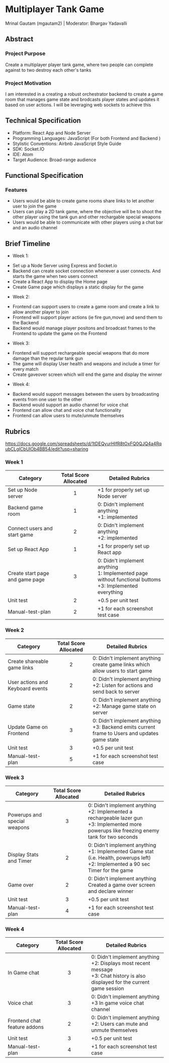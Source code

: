 # Multiplayer Tank Game

Mrinal Gautam (mgautam2) | Moderator: Bhargav Yadavalli


## Abstract
### Project Purpose
Create a multiplayer player tank game, where two people can complete against to two destroy each other's tanks 

### Project Motivation
I am interested in a creating a robust orchestrator backend to create a game room that manages game state and brodcasts player states and updates it based on user actions. I will be 
leveraging web sockets to achieve this

## Technical Specification
- Platform: React App and Node Server
- Programming Languages: JavaScript (For both Frontend and Backend )
- Stylistic Conventions: Airbnb JavaScript Style Guide
- SDK: Socket.IO
- IDE: Atom
- Target Audience: Broad-range audience

## Functional Specification
### Features
- Users would be able to create game rooms share links to let another user to join the game
- Users can play a 2D tank game, where the objective will be to shoot the other player using the tank gun 
and other rechargable special weapons
- Users would be able to communicate with other players using a chat bar and an audio channel


## Brief Timeline
- Week 1: 
* Set up a Node Server using Express and Socket.io
* Backend can create socket connection whenever a user connects. And starts the game when two users connect  
* Create a React App to display the Home page 
* Create Game page which displays a static display for the game

- Week 2: 
* Frontend can support users to create a game room and create a link to allow another player to join
* Frontend will support player actions (ie fire gun,move) and send them to the Backend
* Backend would manage player positons and broadcast frames to the Frontend to update the game on the Frontend

- Week 3: 
* Frontend will support rechargeable special weapons that do more damage than the regular tank gun
* The game will display User health and weapons and include a timer for every match
* Create gaveover screen which will end the game and display the winner

- Week 4: 
* Backend would support messages between the users by broadcasting events from one user to the other
* Backend would support an audio channel for voice chat
* Frontend can allow chat and voice chat functionality
* Frontend can allow users to mute/unmute themselves 

## Rubrics

https://docs.google.com/spreadsheets/d/1tDEQyurHIfR8tOxFQ0QJQ4a4RqubCLgICbUlOb4BB54/edit?usp=sharing

### Week 1
| Category  | Total Score Allocated | Detailed Rubrics                                                            |
|-----------|:---------:|-------------------------------------------------------------------------------|
|  Set up Node server |  1  |   +1 for properly set up Node server |
|  Backend game room |  1  |  0: Didn't implement anything <br/> +1: implemented |
|  Connect users and start game |  2  |  0: Didn't implement anything <br/> +2: implemented |
|  Set up React App |  1 |  +1 for properly set up React app |
|  Create start page and game page|  3  |  0: Didn't implement anything <br/> 1: Implemented page without functional buttoms <br/> +3: Implemented everything |
|  Unit test |  2  |  +0.5 per unit test |
|  Manual-test-plan |  2  |  +1 for each screenshot test case |

### Week 2
| Category  | Total Score Allocated | Detailed Rubrics                                                            |
|-----------|:---------:|-------------------------------------------------------------------------------|
|  Create shareable game links |  2  |  0: Didn't implement anything <br> create game links which allow users to start game|
|  User actions and Keyboard events  |  2  |  0: Didn't implement anything  <br> +2: Listen for actions and send back to server|
|  Game state |  2  |  0: Didn't implement anything <br> +2: Manage game state on server |
|  Update Game on Frontend |  3  |  0: Didn't implement anything  <br> +3: Backend emits current frame to Users and updates game state |
|  Unit test |  3  |  +0.5 per unit test |
|  Manual-test-plan |  5  |  +1 for each screenshot test case |


### Week 3
| Category  | Total Score Allocated | Detailed Rubrics                                                            |
|-----------|:---------:|-------------------------------------------------------------------------------|
|  Powerups and special weapons|  3  |  0: Didn't implement anything <br> +2: Implemented a rechargeable lazer gun <br> +3: Implemented more powerups like freezing enemy tank for two seconds| 
|  Display Stats and Timer |  2  |  0: Didn't implement anything <br> +1: Implemented Game stat (i.e. Health, powerups left) <br> +2: Implemented a 90 sec Timer for the game |
|  Game over |  2  |  0: Didn't implement anything <br> Created a game over screen and declare winner |
|  Unit test |  3  |  +0.5 per unit test |
|  Manual-test-plan |  4  |  +1 for each screenshot test case |


### Week 4
| Category  | Total Score Allocated | Detailed Rubrics                                                            |
|-----------|:---------:|-------------------------------------------------------------------------------|
|  In Game chat |  3  |  0: Didn't implement anything <br> +2: Displays most recent message  <br> +3: Chat history is also displayed for the current game session |
|  Voice chat |  3  |  0: Didn't implement anything <br> +3 In game voice chat channel |
|  Frontend chat feature addons |  2  |  0: Didn't implement anything <br> +2: Users can mute and unmute themselves |
|  Unit test |  3  |  +0.5 per unit test |
|  Manual-test-plan |  4  |  +1 for each screenshot test case |

